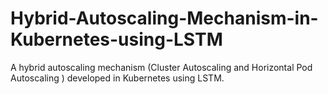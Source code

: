 # Hybrid-Autoscaling-Mechanism-in-Kubernetes-using-LSTM
A hybrid autoscaling mechanism (Cluster Autoscaling and Horizontal Pod Autoscaling ) developed in Kubernetes using LSTM.
